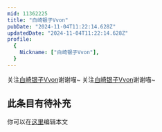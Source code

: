 ```yaml
---
mid: 11362225
title: "白崎银子Vvon"
pubDate: "2024-11-04T11:22:14.628Z"
updatedDate: "2024-11-04T11:22:14.628Z"
profile:
  {
    Nickname: ["白崎银子Vvon"],
  }
---
```


关注[白崎银子Vvon](https://space.bilibili.com/11362225)谢谢喵~ 关注[白崎银子Vvon](https://space.bilibili.com/11362225)谢谢喵~

## 此条目有待补充
你可以在[这里](https://github.com/Yuhanawa/VTuber.ICU/edit/master/src/content/v/白崎银子Vvon/index.md)编辑本文
